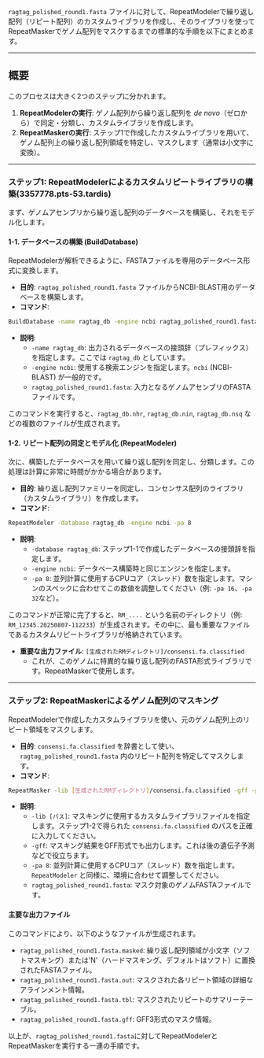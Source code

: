 `ragtag_polished_round1.fasta` ファイルに対して、RepeatModelerで繰り返し配列（リピート配列）のカスタムライブラリを作成し、そのライブラリを使ってRepeatMaskerでゲノム配列をマスクするまでの標準的な手順を以下にまとめます。

-----

## 概要

このプロセスは大きく2つのステップに分かれます。

1.  **RepeatModelerの実行**: ゲノム配列から繰り返し配列を *de novo*（ゼロから）で同定・分類し、カスタムライブラリを作成します。
2.  **RepeatMaskerの実行**: ステップ1で作成したカスタムライブラリを用いて、ゲノム配列上の繰り返し配列領域を特定し、マスクします（通常は小文字に変換）。

-----

### ステップ1: RepeatModelerによるカスタムリピートライブラリの構築(3357778.pts-53.tardis)

まず、ゲノムアセンブリから繰り返し配列のデータベースを構築し、それをモデル化します。

#### 1-1. データベースの構築 (BuildDatabase)

RepeatModelerが解析できるように、FASTAファイルを専用のデータベース形式に変換します。

  * **目的**: `ragtag_polished_round1.fasta` ファイルからNCBI-BLAST用のデータベースを構築します。
  * **コマンド**:

<!-- end list -->

```bash
BuildDatabase -name ragtag_db -engine ncbi ragtag_polished_round1.fasta
```

  * **説明**:
      * `-name ragtag_db`: 出力されるデータベースの接頭辞（プレフィックス）を指定します。ここでは `ragtag_db` としています。
      * `-engine ncbi`: 使用する検索エンジンを指定します。`ncbi` (NCBI-BLAST) が一般的です。
      * `ragtag_polished_round1.fasta`: 入力となるゲノムアセンブリのFASTAファイルです。

このコマンドを実行すると、`ragtag_db.nhr`, `ragtag_db.nin`, `ragtag_db.nsq` などの複数のファイルが生成されます。

#### 1-2. リピート配列の同定とモデル化 (RepeatModeler)

次に、構築したデータベースを用いて繰り返し配列を同定し、分類します。この処理は計算に非常に時間がかかる場合があります。

  * **目的**: 繰り返し配列ファミリーを同定し、コンセンサス配列のライブラリ（カスタムライブラリ）を作成します。
  * **コマンド**:

<!-- end list -->

```bash
RepeatModeler -database ragtag_db -engine ncbi -pa 8
```

  * **説明**:
      * `-database ragtag_db`: ステップ1-1で作成したデータベースの接頭辞を指定します。
      * `-engine ncbi`: データベース構築時と同じエンジンを指定します。
      * `-pa 8`: 並列計算に使用するCPUコア（スレッド）数を指定します。マシンのスペックに合わせてこの数値を調整してください（例: `-pa 16`、`-pa 32`など）。

このコマンドが正常に完了すると、`RM_....` という名前のディレクトリ（例: `RM_12345.20250807-112233`）が生成されます。その中に、最も重要なファイルであるカスタムリピートライブラリが格納されています。

  * **重要な出力ファイル**: `[生成されたRMディレクトリ]/consensi.fa.classified`
      * これが、このゲノムに特異的な繰り返し配列のFASTA形式ライブラリです。RepeatMaskerで使用します。

-----

### ステップ2: RepeatMaskerによるゲノム配列のマスキング

RepeatModelerで作成したカスタムライブラリを使い、元のゲノム配列上のリピート領域をマスクします。

  * **目的**: `consensi.fa.classified` を辞書として使い、`ragtag_polished_round1.fasta` 内のリピート配列を特定してマスクします。
  * **コマンド**:

<!-- end list -->

```bash
RepeatMasker -lib [生成されたRMディレクトリ]/consensi.fa.classified -gff -pa 8 ragtag_polished_round1.fasta
```

  * **説明**:
      * `-lib [パス]`: マスキングに使用するカスタムライブラリファイルを指定します。ステップ1-2で得られた `consensi.fa.classified` のパスを正確に入力してください。
      * `-gff`: マスキング結果をGFF形式でも出力します。これは後の遺伝子予測などで役立ちます。
      * `-pa 8`: 並列計算に使用するCPUコア（スレッド）数を指定します。`RepeatModeler` と同様に、環境に合わせて調整してください。
      * `ragtag_polished_round1.fasta`: マスク対象のゲノムFASTAファイルです。

#### 主要な出力ファイル

このコマンドにより、以下のようなファイルが生成されます。

  * `ragtag_polished_round1.fasta.masked`: 繰り返し配列領域が小文字（ソフトマスキング）または'N'（ハードマスキング、デフォルトはソフト）に置換されたFASTAファイル。
  * `ragtag_polished_round1.fasta.out`: マスクされた各リピート領域の詳細なアラインメント情報。
  * `ragtag_polished_round1.fasta.tbl`: マスクされたリピートのサマリーテーブル。
  * `ragtag_polished_round1.fasta.gff`: GFF3形式のマスク情報。

以上が、`ragtag_polished_round1.fasta`に対してRepeatModelerとRepeatMaskerを実行する一連の手順です。